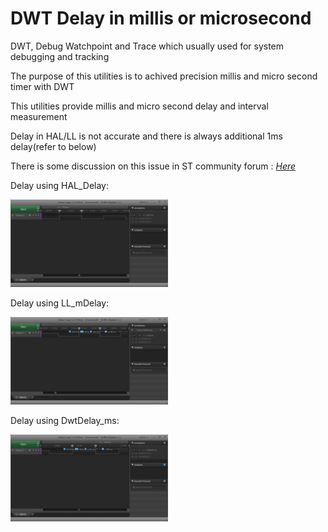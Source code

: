 <h1>DWT Delay in millis or microsecond</h1>

<p>DWT, Debug Watchpoint and Trace which usually used for system debugging and tracking</p>
<p>The purpose of this utilities is to achived precision millis and micro second timer with DWT</p>
<p>This utilities provide millis and micro second delay and interval measurement</p>
<p>Delay in HAL/LL is not accurate and there is always additional 1ms delay(refer to below)</p>

There is some discussion on this issue in ST community forum : *[Here](https://community.st.com/s/question/0D50X00009XkXQA/llmdelay-taking-an-extra-millisecond)*

<p>Delay using HAL_Delay:</p>

<img src="Images/Delay_HAL.png" width="50%" height="50%">

<p>Delay using LL_mDelay:</p>

<img src="Images/Delay_LL.png" width="50%" height="50%">

<p>Delay using DwtDelay_ms:</p>

<img src="Images/Delay_Dwt.png" width="50%" height="50%">